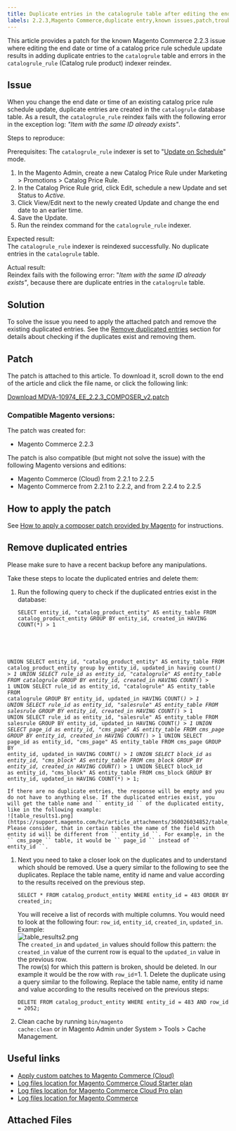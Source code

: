 ```yaml
---
title: Duplicate entries in the catalogrule table after editing the end date of a schedule update
labels: 2.2.3,Magento Commerce,duplicate entry,known issues,patch,troubleshooting
---
```


This article provides a patch for the known Magento Commerce 2.2.3 issue where editing the end date or time of a catalog price rule schedule update results in adding duplicate entries to the `` catalogrule `` table and errors in the `` catalogrule_rule `` (Catalog rule product) indexer reindex.

## Issue

When you change the end date or time of an existing catalog price rule schedule update, duplicate entries are created in the `` catalogrule `` database table. As a result, the `` catalogrule_rule `` reindex fails with the following error in the exception log: _"Item with the same ID already exists"_.

Steps to reproduce:

Prerequisites: The `` catalogrule_rule `` indexer is set to "[Update on Schedule](https://support.magento.com/hc/en-us/articles/360040227191-Indexers-Update-On-Schedule-optimizes-Magento-performance-)" mode.

1. In the Magento Admin, create a new Catalog Price Rule under Marketing > Promotions > Catalog Price Rule.
1. In the Catalog Price Rule grid, click Edit, schedule a new Update and set Status to _Active._
1. Click View/Edit next to the newly created Update and change the end date to an earlier time.
1. Save the Update.
1. Run the reindex command for the `` catalogrule_rule `` indexer.

Expected result:  
The `` catalogrule_rule `` indexer is reindexed successfully. No duplicate entries in the `` catalogrule `` table.

Actual result:  
Reindex fails with the following error: "_Item with the same ID already exists"_, because there are duplicate entries in the `` catalogrule `` table.

## Solution

To solve the issue you need to apply the attached patch and remove the existing duplicated entries. See the [Remove duplicated entries](#remove) section for details about checking if the duplicates exist and removing them.

## Patch

The patch is attached to this article. To download it, scroll down to the end of the article and click the file name, or click the following link:

[Download MDVA-10974\_EE\_2.2.3\_COMPOSER\_v2.patch](assets/MDVA-10974_EE_2.2.3_COMPOSER_v2.patch)

### Compatible Magento versions:

The patch was created for:

* Magento Commerce 2.2.3

The patch is also compatible (but might not solve the issue) with the following Magento versions and editions:

* Magento Commerce (Cloud) from 2.2.1 to 2.2.5
* Magento Commerce from 2.2.1 to 2.2.2, and from 2.2.4 to 2.2.5

## How to apply the patch

See [How to apply a composer patch provided by Magento](https://support.magento.com/hc/en-us/articles/360028367731) for instructions.

## Remove duplicated entries

<p class="info">Please make sure to have a recent backup before any manipulations.</p>

Take these steps to locate the duplicated entries and delete them:

1. Run the following query to check if the duplicated entries exist in the database:
    
    <pre><code class="language-sql">SELECT entity_id, "catalog_product_entity" AS entity_table FROM catalog_product_entity GROUP BY entity_id, created_in HAVING COUNT(*) > 1
UNION
SELECT entity_id, "catalog_product_entity" AS entity_table FROM catalog_product_entity group by entity_id, updated_in having count(*) > 1
UNION
SELECT rule_id as entity_id, "catalogrule" AS entity_table FROM catalogrule GROUP BY entity_id, created_in HAVING COUNT(*) > 1
UNION
SELECT rule_id as entity_id, "catalogrule" AS entity_table FROM catalogrule GROUP BY entity_id, updated_in HAVING COUNT(*) > 1
UNION
SELECT rule_id as entity_id, "salesrule" AS entity_table FROM salesrule GROUP BY entity_id, created_in HAVING COUNT(*) > 1
UNION
SELECT rule_id as entity_id, "salesrule" AS entity_table FROM salesrule GROUP BY entity_id, updated_in HAVING COUNT(*) > 1
UNION
SELECT page_id as entity_id, "cms_page" AS entity_table FROM cms_page GROUP BY entity_id, created_in HAVING COUNT(*) > 1
UNION
SELECT page_id as entity_id, "cms_page" AS entity_table FROM cms_page GROUP BY entity_id, updated_in HAVING COUNT(*) > 1
UNION
SELECT block_id as entity_id, "cms_block" AS entity_table FROM cms_block GROUP BY entity_id, created_in HAVING COUNT(*) > 1
UNION
SELECT block_id as entity_id, "cms_block" AS entity_table FROM cms_block GROUP BY entity_id, updated_in HAVING COUNT(*) > 1;</code></pre>
    
    If there are no duplicate entries, the response will be empty and you do not have to anything else. If the duplicated entries exist, you will get the table name and `` entity_id `` of the duplicated entity, like in the following example:  
    ![table_results1.png](https://support.magento.com/hc/article_attachments/360026034852/table_results1.png)  
    Please consider, that in certain tables the name of the field with entity id will be different from `` entity_id ``. For example, in the `` cms_page `` table, it would be `` page_id `` instead of `` entity_id ``.
1. Next you need to take a closer look on the duplicates and to understand which should be removed. Use a query similar to the following to see the duplicates. Replace the table name, entity id name and value according to the results received on the previous step.
    
    <pre><code class="language-sql">SELECT * FROM catalog_product_entity WHERE entity_id = 483 ORDER BY created_in;</code></pre>
    
    You will receive a list of records with multiple columns. You would need to look at the following four: `` row_id ``, `` entity_id ``, `` created_in ``, `` updated_in ``. Example:  
    ![table_results2.png](https://support.magento.com/hc/article_attachments/360026034332/table_results2.png)  
    The `` created_in `` and `` updated_in `` values should follow this pattern: the `` created_in `` value of the current row is equal to the `` updated_in `` value in the previous row.  
    The row(s) for which this pattern is broken, should be deleted. In our example it would be the row with `` row_id ``=1. 1. Delete the duplicate using a query similar to the following. Replace the table name, entity id name and value according to the results received on the previous steps:
    
    <pre><code class="language-sql">DELETE FROM catalog_product_entity WHERE entity_id = 483 AND row_id = 2052;</code></pre>
    
    
1. Clean cache by running <code class="language-bash">bin/magento cache:clean</code> or in Magento Admin under System > Tools > Cache Management.

## Useful links

* [Apply custom patches to Magento Commerce (Cloud)](https://devdocs.magento.com/guides/v2.3/cloud/project/project-patch.html)
* [Log files location for Magento Commerce Cloud Starter plan](https://support.magento.com/hc/en-us/articles/360020127552)
* [Log files location for Magento Commerce Cloud Pro plan](https://support.magento.com/hc/en-us/articles/360000318834)
* [Log files location for Magento Commerce](https://devdocs.magento.com/guides/v2.3/cloud/trouble/environments-logs.html)

## Attached Files